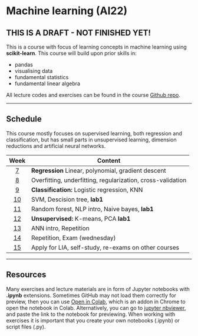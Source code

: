 # Machine learning (AI22)

## THIS IS A DRAFT - NOT FINISHED YET! 

This is a course with focus of learning concepts in machine learning using **scikit-learn**. This course will build upon prior skills in:

- pandas
- visualising data
- fundamental statistics
- fundamental linear algebra

All lecture codes and exercises can be found in the course [Github repo][ghr].

[ghr]: https://github.com/kokchun/Machine-learning-AI22

---
## Schedule

This course mostly focuses on supervised learning, both regression and classification, but has small parts in unsupervised learning, dimension reductions and artificial neural networks.

|   Week   | Content                                                     |
| :------: | ----------------------------------------------------------- |
| [7][w1]  | **Regression** Linear, polynomial, gradient descent         |
| [8][w2]  | Overfitting, underfitting, regularization, cross-validation |
| [9][w3]  | **Classification:** Logistic regression, KNN                |
| [10][w4] | SVM, Descision tree, **lab1**                               |
| [11][w5] | Random forest, NLP intro, Naive bayes, **lab1**             |
| [12][w6] | **Unsupervised:** K-means, PCA **lab1**                     |
| [13][w7] | ANN intro, Repetition                                       |
| [14][w8] | Repetition, Exam (wednesday)                                |
| [15][w9] | Apply for LIA, self-study, re-exams on other courses        |

[w1]: https://github.com/kokchun/Machine-learning-AI22/blob/main/Resources/week1.md
[w2]: https://github.com/kokchun/Machine-learning-AI22/blob/main/Resources/week2.md
[w3]: https://github.com/kokchun/Machine-learning-AI22/blob/main/Resources/week3.md
[w4]: https://github.com/kokchun/Machine-learning-AI22/blob/main/Resources/week4.md
[w5]: https://github.com/kokchun/Machine-learning-AI22/blob/main/Resources/week5.md
[w6]: https://github.com/kokchun/Machine-learning-AI22/blob/main/Resources/week6.md
[w7]: https://github.com/kokchun/Machine-learning-AI22/blob/main/Resources/week7.md
[w8]: https://github.com/kokchun/Machine-learning-AI22/blob/main/Resources/week8.md
[w9]: https://github.com/kokchun/Machine-learning-AI22/blob/main/Resources/week9.md

---
## Resources

Many exercises and lecture materials are in form of Jupyter notebooks with **.ipynb** extensions. Sometimes GitHub may not load them correctly for preview, then you can use [Open in Colab][colab_addon], which is an addon in Chrome to open the notebook in Colab. Alternatively, you can go to [jupyter nbviewer][nbviewer], and paste the link to the notebook for previewing. When working with exercises it is important that you create your own notebooks (.ipynb) or script files (.py).

[nbviewer]: https://nbviewer.jupyter.org/
[colab_addon]: https://chrome.google.com/webstore/detail/open-in-colab/iogfkhleblhcpcekbiedikdehleodpjo?hl=sv
